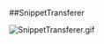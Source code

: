 ##SnippetTransferer

![SnippetTransferer.gif](https://raw.githubusercontent.com/provolot/GrasshopperArsenal/master/SnippetTransferer/SnippetTransferer.gif)
